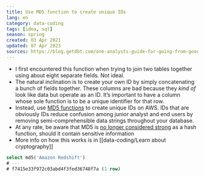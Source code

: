 ```yaml
---
title: Use MD5 function to create unique IDs
lang: en 
category: data-coding
tags: [idea, sql]
season: spring
created: 03 Apr 2021
updated: 07 Apr 2023
sources: https://blog.getdbt.com/one-analysts-guide-for-going-from-good-to-great/
---
```


- I first encountered this function when trying to join two tables together using about eight separate fields. Not ideal.
- The natural inclination is to create your own ID by simply concatenating a bunch of fields together. These columns are bad because they _kind of_ look like data but operate as an ID. It’s important to have a column whose sole function is to be a unique identifier for that row.
- Instead, use [MD5 functions](https://docs.aws.amazon.com/redshift/latest/dg/r_MD5.html) to create unique IDs on AWS. IDs that are obviously IDs reduce confusion among junior analyst and end users by removing semi-comprehensible data strings throughout your database.
- At any rate, be aware that MD5 is [no longer considered strong](https://valerieaurora.org/hash.html) as a hash function, should it contain sensitive information
- More info on how this works is in [[data-coding/Learn about cryptography]]

```sql
select md5('Amazon Redshift')
# ---
# f7415e33f972c03abd4f3fed36748f7a (1 row)
```